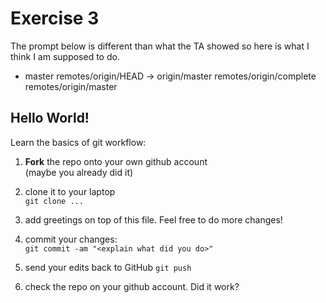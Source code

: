 # Exercise 3
The prompt below is different than what the TA showed so here is what I think I am supposed to do. 
* master
  remotes/origin/HEAD -> origin/master
  remotes/origin/complete
  remotes/origin/master

## Hello World!

Learn the basics of git workflow:

1. **Fork** the repo onto your own github account  
(maybe you already did it)

2. clone it to your laptop  
`git clone ...`

3. add greetings on top of this file.  Feel free to do more changes!

4. commit your changes:  
`git commit -am "<explain what did you do>"`

5. send your edits back to GitHub
`git push`

6. check the repo on your github account.  Did it work?